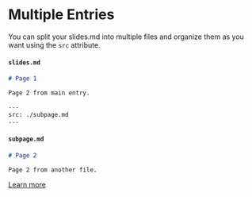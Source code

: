 # Multiple Entries

You can split your slides.md into multiple files and organize them as you want using the `src` attribute.

#### `slides.md`

```markdown
# Page 1

Page 2 from main entry.

---
src: ./subpage.md
---
```

#### `subpage.md`

```markdown
# Page 2

Page 2 from another file.
```

[Learn more](https://sli.dev/guide/syntax.html#multiple-entries)
